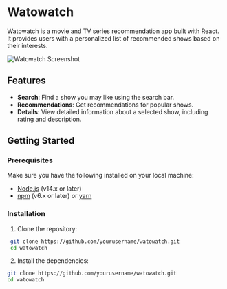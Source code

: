 # Watowatch

Watowatch is a movie and TV series recommendation app built with React. It provides users with a personalized list of recommended shows based on their interests.

![Watowatch Screenshot](path/to/screenshot.png)

## Features

- **Search**: Find a show you may like using the search bar.
- **Recommendations**: Get recommendations for popular shows.
- **Details**: View detailed information about a selected show, including rating and description.

## Getting Started

### Prerequisites

Make sure you have the following installed on your local machine:

- [Node.js](https://nodejs.org/en/) (v14.x or later)
- [npm](https://www.npmjs.com/) (v6.x or later) or [yarn](https://yarnpkg.com/)

### Installation

1. Clone the repository:

```sh
 git clone https://github.com/yourusername/watowatch.git
 cd watowatch
```

2. Install the dependencies:

```sh
git clone https://github.com/yourusername/watowatch.git
cd watowatch

```

